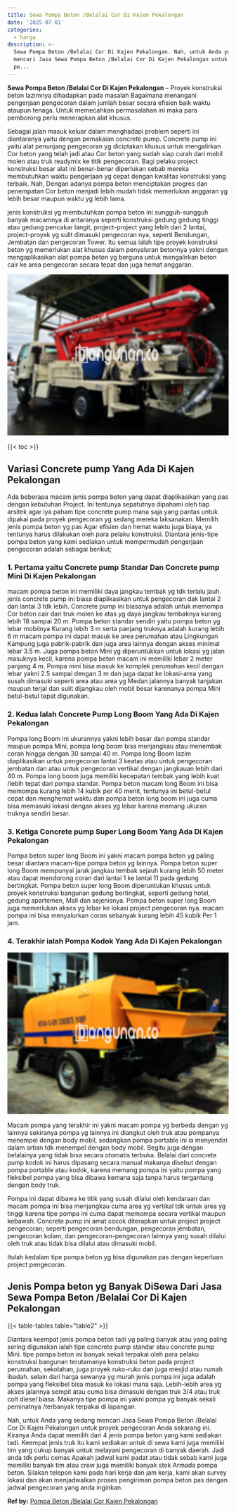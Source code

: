 ```yaml
---
title: Sewa Pompa Beton /Belalai Cor Di Kajen Pekalongan
date: '2025-07-01'
categories:
  - harga
description: >-
  Sewa Pompa Beton /Belalai Cor Di Kajen Pekalongan. Nah, untuk Anda yang sedang
  mencari Jasa Sewa Pompa Beton /Belalai Cor Di Kajen Pekalongan untuk proyek
  pe...
---
```


**Sewa Pompa Beton /Belalai Cor Di Kajen Pekalongan** – Proyek konstruksi beton lazimnya dihadapkan pada masalah Bagaimana menangani pengerjaan pengecoran dalam jumlah besar secara efisien baik waktu ataupun tenaga. Untuk memecahkan permasalahan ini maka para pemborong perlu menerapkan alat khusus.

Sebagai jalan masuk keluar dalam menghadapi problem seperti ini diantaranya yaitu dengan pemakaian concrete pump. Concrete pump ini yaitu alat penunjang pengecoran yg diciptakan khusus untuk mengalirkan Cor beton yang telah jadi atau Cor beton yang sudah siap curah dari mobil molen atau truk readymix ke titik pengecoran. Bagi pelaku project konstruksi besar alat ini benar-benar diperlukan sebab mereka membutuhkan waktu pengerjaan yg cepat dengan kwalitas konstruksi yang terbaik. Nah, Dengan adanya pompa beton menciptakan progres dan penempatan Cor beton menjadi lebih mudah tidak memerlukan anggaran yg lebih besar maupun waktu yg lebih lama.

jenis konstruksi yg membutuhkan pompa beton ini sungguh-sungguh banyak macamnya di antaranya seperti konstruksi gedung gedung tinggi atau gedung pencakar langit, project-project yang lebih dari 2 lantai, project-proyek yg sulit dimasuki pengecoran nya, seperti Bendungan, Jembatan dan pengecoran Tower. Itu semua ialah tipe proyek konstruksi beton yg memerlukan alat khusus dalam penyaluran betonnya yakni dengan mengaplikasikan alat pompa beton yg berguna untuk mengalirkan beton cair ke area pengecoran secara tepat dan juga hemat anggaran.

![Sewa Pompa Beton /Belalai Cor Di Kajen Pekalongan](/images/sewa-concrete-pump-38.png)

{{< toc >}}

## Variasi Concrete pump Yang Ada Di Kajen Pekalongan

Ada beberapa macam jenis pompa beton yang dapat diaplikasikan yang pas dengan kebutuhan Project. Ini tentunya sepatutnya dipahami oleh tiap arsitek agar iya paham tipe concrete pump mana saja yang pantas untuk dipakai pada proyek pengecoran yg sedang mereka laksanakan. Memilih jenis pompa beton yg pas Agar efisien dan hemat waktu juga biaya, ya tentunya harus dilakukan oleh para pelaku konstruksi. Diantara jenis-tipe pompa beton yang kami sediakan untuk mempermudah pengerjaan pengecoran adalah sebagai berikut;

### 1\. Pertama yaitu Concrete pump Standar Dan Concrete pump Mini Di Kajen Pekalongan

macam pompa beton ini memiliki daya jangkau tembak yg tdk terlalu jauh. jenis concrete pump ini biasa diaplikasikan untuk pengecoran dak lantai 2 dan lantai 3 tdk lebih. Concrete pump ini biasanya adalah untuk memompa Cor beton cair dari truk molen ke atas yg daya jangkau tembaknya kurang lebih 18 sampai 20 m. Pompa beton standar sendiri yaitu pompa beton yg lebar mobilnya Kurang lebih 3 m serta panjang truknya adalah kurang lebih 6 m macam pompa ini dapat masuk ke area perumahan atau Lingkungan Kampung juga pabrik-pabrik dan juga area lainnya dengan akses minimal lebar 3.5 m. Juga pompa beton Mini yg diperuntukkan untuk lokasi yg jalan masuknya kecil, karena pompa beton macam ini memiliki lebar 2 meter panjang 4 m. Pompa mini bisa masuk ke komplek perumahan kecil dengan lebar yakni 2.5 sampai dengan 3 m dan juga dapat ke lokasi-area yang susah dimasuki seperti area atau area yg Medan jalannya banyak tanjakan maupun terjal dan sulit dijangkau oleh mobil besar karenanya pompa Mini betul-betul tepat digunakan.

### 2\. Kedua Ialah Concrete Pump Long Boom Yang Ada Di Kajen Pekalongan

Pompa long Boom ini ukurannya yakni lebih besar dari pompa standar maupun pompa Mini, pompa long boom bisa menjangkau atau menembak coran hingga dengan 30 sampai 40 m. Pompa long Boom lazim diaplikasikan untuk pengecoran lantai 3 keatas atau untuk pengecoran jembatan dan atau untuk pengecoran vertikal dengan jangkauan lebih dari 40 m. Pompa long boom juga memiliki kecepatan tembak yang lebih kuat /lebih tepat dari pompa standar. Pompa beton macam long Boom ini bisa memompa kurang lebih 14 kubik per 40 menit, tentunya ini betul-betul cepat dan menghemat waktu dan pompa beton long boom ini juga cuma bisa memasuki lokasi dengan akses yg lebar karena memang ukuran truknya sendiri besar.

### 3\. Ketiga Concrete pump Super Long Boom Yang Ada Di Kajen Pekalongan

Pompa beton super long Boom ini yakni macam pompa beton yg paling besar diantara macam-tipe pompa beton yg lainnya. Pompa beton super long Boom mempunyai jarak jangkau tembak sejauh kurang lebih 50 meter atau dapat mendorong coran dari lantai 1 ke lantai 11 pada gedung bertingkat. Pompa beton super long Boom diperuntukan khusus untuk proyek konstruksi bangunan gedung bertingkat, seperti gedung hotel, gedung apartemen, Mall dan sejenisnya. Pompa beton super long Boom juga memerlukan akses yg lebar ke lokasi project pengecoran nya. macam pompa ini bisa menyalurkan coran sebanyak kurang lebih 45 kubik Per 1 jam.

### 4\. Terakhir ialah Pompa Kodok Yang Ada Di Kajen Pekalongan

![Sewa Pompa Beton /Belalai Cor Di Kajen Pekalongan](/images/sewa-concrete-pump-08.png)

Macam pompa yang terakhir ini yakni macam pompa yg berbeda dengan yg lainnya sekiranya pompa yg lainnya ini diangkut oleh truk atau pompanya menempel dengan body mobil, sedangkan pompa portable ini ia menyendiri dalam artian tdk menempel dengan body mobil. Begitu juga dengan belalainya yang tidak bisa secara otomatis terbuka. Belalai dari concrete pump kodok ini harus dipasang secara manual makanya disebut dengan pompa portable atau kodok, karena memang pompa ini yaitu pompa yang fleksibel pompa yang bisa dibawa kemana saja tanpa harus tergantung dengan body truk.

Pompa ini dapat dibawa ke titik yang susah dilalui oleh kendaraan dan macam pompa ini bisa menjangkau cuma area yg vertikal tdk untuk area yg tinggi karena tipe pompa ini cuma dapat memompa secara vertikal maupun kebawah. Concrete pump ini amat cocok diterapkan untuk project project pengecoran; seperti pengecoran bendungan, pengecoran jembatan, pengecoran kolam, dan pengecoran-pengecoran lainnya yang susah dilalui oleh truk atau tidak bisa dilalui atau dimasuki mobil.

Itulah kedalam tipe pompa beton yg bisa digunakan pas dengan keperluan project pengecoran.

## Jenis Pompa beton yg Banyak DiSewa Dari Jasa Sewa Pompa Beton /Belalai Cor Di Kajen Pekalongan

{{< table-tables table="table2" >}}

Diantara keempat jenis pompa beton tadi yg paling banyak atau yang paling sering digunakan ialah tipe concrete pump standar atau concrete pump Mini. tipe pompa beton ini banyak sekali terpakai oleh para pelaku konstruksi bangunan terutamanya konstruksi beton pada project perumahan, sekolahan, juga proyek ruko-ruko dan juga mesjid atau rumah ibadah. selain dari harga sewanya yg murah jenis pompa ini juga adalah pompa yang fleksibel bisa masuk ke lokasi mana saja. Lebih-lebih area yg akses jalannya sempit atau cuma bisa dimasuki dengan truk 3/4 atau truk colt diesel biasa. Makanya tipe pompa ini yakni pompa yg banyak sekali peminatnya /terbanyak terpakai di lapangan.

Nah, untuk Anda yang sedang mencari Jasa Sewa Pompa Beton /Belalai Cor Di Kajen Pekalongan untuk proyek pengecoran Anda sekarang ini. Kiranya Anda dapat memilih dari 4 jenis pompa beton yang kami sediakan tadi. Keempat jenis truk itu kami sediakan untuk di sewa kami juga memiliki tim yang cukup banyak untuk melayani pengecoran di banyak daerah. Jadi anda tdk perlu cemas Apakah jadwal kami padat atau tidak sebab kami juga memiliki banyak tim atau crew juga memiliki banyak stok Armada pompa beton. Silakan telepon kami pada hari kerja dan jam kerja, kami akan survey lokasi dan akan menjadwalkan proses pengiriman pompa beton pas dengan jadwal pengecoran yang anda inginkan.

**Ref by:** [Pompa Beton /Belalai Cor Kajen Pekalongan](https://id.wikipedia.org/wiki/Pompa)
